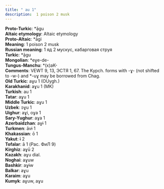 ```yaml
---
title: " au 1"
description:  1 poison 2 musk
---
```


<strong>Proto-Turkic</strong>:  *ạ̄gu<br>
<strong>Altaic etymology</strong>:  Altaic etymology<br>
<strong> Proto-Altaic</strong>:  *ā́gi<br>
<strong>Meaning</strong>:  1 poison 2 musk<br>
<strong>Russian meaning</strong>:  1 яд 2 мускус, кабарговая струя<br>
<strong>Turkic</strong>:  *ạ̄gu<br>
<strong>Mongolian</strong>:  *eɣe-de-<br>
<strong>Tungus-Manchu</strong>:  *(x)aK-<br>
<strong>Comments</strong>:  VEWT 9, 13, ЭСТЯ 1, 67. The Kypch. forms with -ɣ- (not shifted to -w-) and *-uɣ may be borrowed from Chag.<br>
<strong>Old Turkic</strong>:  aɣu 1 (OUygh.)<br>
<strong>Karakhanid</strong>:  aɣu 1 (MK)<br>
<strong>Turkish</strong>:  au 1<br>
<strong>Tatar</strong>:  aɣu 1<br>
<strong>Middle Turkic</strong>:  aɣu 1<br>
<strong>Uzbek</strong>:  ɔɣu 1<br>
<strong>Uighur</strong>:  aɣi, oɣa 1<br>
<strong>Sary-Yughur</strong>:  aɣa 1<br>
<strong>Azerbaidzhan</strong>:  aɣɨ 1<br>
<strong>Turkmen</strong>:  āvɨ 1<br>
<strong>Khakassian</strong>:  ō 1<br>
<strong>Yakut</strong>:  ɨ̄ 2<br>
<strong>Tofalar</strong>:  ā 1 (Рас. ФиЛ 9)<br>
<strong>Kirghiz</strong>:  aɣū 2<br>
<strong>Kazakh</strong>:  aɣu dial.<br>
<strong>Noghai</strong>:  aɣuw<br>
<strong>Bashkir</strong>:  aɣɨw<br>
<strong>Balkar</strong>:  aɣu<br>
<strong>Karaim</strong>:  aɣu<br>
<strong>Kumyk</strong>:  aɣuw, aɣu<br>



